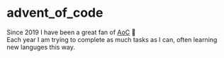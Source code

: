 # advent_of_code
Since 2019 I have been a great fan of [AoC](https://adventofcode.com/) 🎄 \
Each year I am trying to complete as much tasks as I can, often learning new languges this way.
